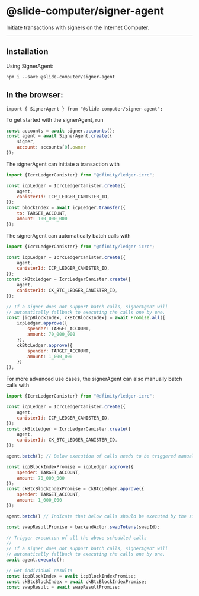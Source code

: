 # @slide-computer/signer-agent

Initiate transactions with signers on the Internet Computer.

---

## Installation

Using SignerAgent:

```
npm i --save @slide-computer/signer-agent
```

## In the browser:

```
import { SignerAgent } from "@slide-computer/signer-agent";
```

To get started with the signerAgent, run

```js
const accounts = await signer.accounts();
const agent = await SignerAgent.create({
    signer,
    account: accounts[0].owner
});
```

The signerAgent can initiate a transaction with

```js
import {IcrcLedgerCanister} from "@dfinity/ledger-icrc";

const icpLedger = IcrcLedgerCanister.create({
    agent,
    canisterId: ICP_LEDGER_CANISTER_ID,
});
const blockIndex = await icpLedger.transfer({
    to: TARGET_ACCOUNT,
    amount: 100_000_000
});
```

The signerAgent can automatically batch calls with

```js
import {IcrcLedgerCanister} from "@dfinity/ledger-icrc";

const icpLedger = IcrcLedgerCanister.create({
    agent,
    canisterId: ICP_LEDGER_CANISTER_ID,
});
const ckBtcLedger = IcrcLedgerCanister.create({
    agent,
    canisterId: CK_BTC_LEDGER_CANISTER_ID,
});

// If a signer does not support batch calls, signerAgent will 
// automatically fallback to executing the calls one by one.
const [icpBlockIndex, ckBtcBlockIndex] = await Promise.all([
    icpLedger.approve({
        spender: TARGET_ACCOUNT,
        amount: 70_000_000
    }),
    ckBtcLedger.approve({
        spender: TARGET_ACCOUNT,
        amount: 1_000_000
    })
]);
```

For more advanced use cases, the signerAgent can also manually batch calls with

```js
import {IcrcLedgerCanister} from "@dfinity/ledger-icrc";

const icpLedger = IcrcLedgerCanister.create({
    agent,
    canisterId: ICP_LEDGER_CANISTER_ID,
});
const ckBtcLedger = IcrcLedgerCanister.create({
    agent,
    canisterId: CK_BTC_LEDGER_CANISTER_ID,
});

agent.batch(); // Below execution of calls needs to be triggered manually

const icpBlockIndexPromise = icpLedger.approve({
    spender: TARGET_ACCOUNT,
    amount: 70_000_000
});
const ckBtcBlockIndexPromise = ckBtcLedger.approve({
    spender: TARGET_ACCOUNT,
    amount: 1_000_000
});

agent.batch() // Indicate that below calls should be executed by the signer after the above

const swapResultPromise = backendActor.swapTokens(swapId);

// Trigger execution of all the above scheduled calls
// 
// If a signer does not support batch calls, signerAgent will 
// automatically fallback to executing the calls one by one.
await agent.execute();

// Get individual results
const icpBlockIndex = await icpBlockIndexPromise;
const ckBtcBlockIndex = await ckBtcBlockIndexPromise;
const swapResult = await swapResultPromise;
```


